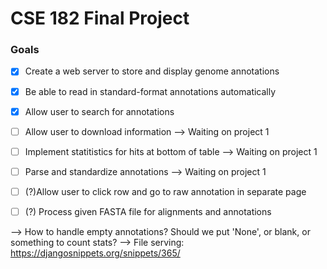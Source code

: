 # CSE 182 Final Project
### Goals
- [x] Create a web server to store and display genome annotations
- [x] Be able to read in standard-format annotations automatically
- [x] Allow user to search for annotations
- [ ] Allow user to download information --> Waiting on project 1
- [ ] Implement statitistics for hits at bottom of table --> Waiting on project 1
- [ ] Parse and standardize annotations --> Waiting on project 1
- [ ] (?)Allow user to click row and go to raw annotation in separate page
- [ ] (?) Process given FASTA file for alignments and annotations


--> How to handle empty annotations? Should we put 'None', or blank, or something to count stats?
--> File serving: https://djangosnippets.org/snippets/365/
